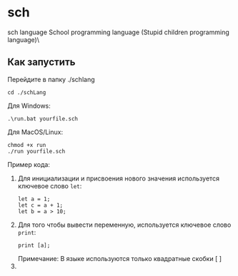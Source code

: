 # sch
sch language
School programming language (Stupid children programming language)\
## Как запустить
Перейдите в папку ./schlang
````
cd ./schLang
````

Для Windows:
````
.\run.bat yourfile.sch
````
Для MacOS/Linux:
````
chmod +x run
./run yourfile.sch
````
Пример кода:
1) Для инициализации и присвоения нового значения используется ключевое слово ````let````:
    ````
    let a = 1;
    let c = a + 1;
    let b = a > 10;
    ````
2) Для того чтобы вывести переменную, используется ключевое слово ````print````:
    ````
    print [a];
    ````
   Примечание: В языке используются только квадратные скобки [ ]
3) 
